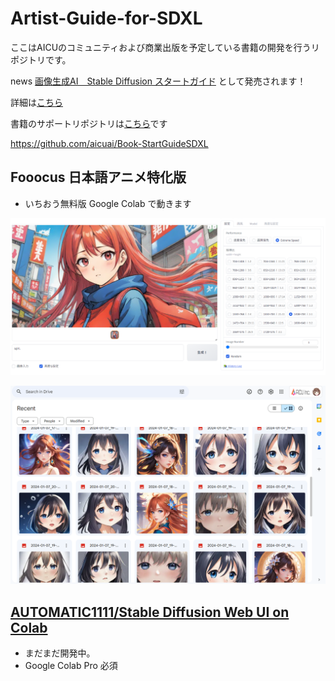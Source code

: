 # Artist-Guide-for-SDXL

ここはAICUのコミュニティおよび商業出版を予定している書籍の開発を行うリポジトリです。

news [画像生成AI　Stable Diffusion スタートガイド](https://j.aicu.ai/SBXL) として発売されます！

詳細は[こちら](https://corp.aicu.ai/ja/sbxl)

書籍のサポートリポジトリは[こちら](https://github.com/aicuai/Book-StartGuideSDXL)です

https://github.com/aicuai/Book-StartGuideSDXL

## Fooocus 日本語アニメ特化版

- いちおう無料版 Google Colab で動きます

![](Fooocus-jp-2024-01-08.png)

![](Fooocus-jp-outputs-2024-01-08.png)


## [AUTOMATIC1111/Stable Diffusion Web UI on Colab](https://github.com/aicuai/Artist-Guide-for-SDXL/blob/main/AICU_fast_stable_diffusion_AUTOMATIC1111.ipynb)

- まだまだ開発中。
- Google Colab Pro 必須

